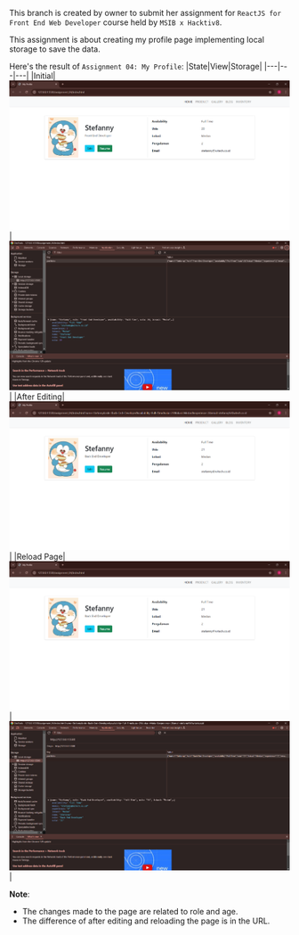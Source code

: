 This branch is created by owner to submit her assignment for `ReactJS for Front End Web Developer` course held by `MSIB x Hacktiv8`.

This assignment is about creating my profile page implementing local storage to save the data.

Here's the result of `Assignment 04: My Profile`:
|State|View|Storage|
|---|---|---|
|Initial|![initial-view](/assignment_04/result/initial-view.png)|![initial-storage](/assignment_04/result/initial-storage.png)|
|After Editing|![form-submit](/assignment_04/result/form-submit.png)|
|Reload Page|![result-view](/assignment_04/result/result-view.png)|![result-storage](/assignment_04/result/result-storage.png)|

**Note**:
- The changes made to the page are related to role and age.
- The difference of after editing and reloading the page is in the URL.